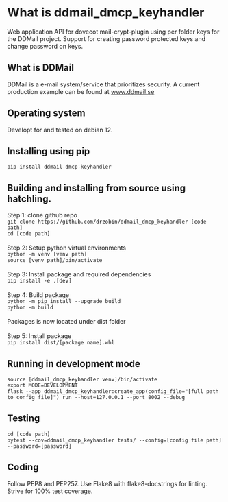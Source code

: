 # What is ddmail_dmcp_keyhandler
Web application API for dovecot mail-crypt-plugin using per folder keys for the DDMail project. Support for creating password protected keys and change password on keys.

## What is DDMail
DDMail is a e-mail system/service that prioritizes security. A current production example can be found at www.ddmail.se

## Operating system
Developt for and tested on debian 12.

## Installing using pip
`pip install ddmail-dmcp-keyhandler`

## Building and installing from source using hatchling.
Step 1: clone github repo<br>
`git clone https://github.com/drzobin/ddmail_dmcp_keyhandler [code path]`<br>
`cd [code path]`<br>
<br>
Step 2: Setup python virtual environments<br>
`python -m venv [venv path]`<br>
`source [venv path]/bin/activate`<br>
<br>
Step 3: Install package and required dependencies<br>
`pip install -e .[dev]`<br>
<br>
Step 4: Build package<br>
`python -m pip install --upgrade build`<br>
`python -m build`<br> 
<br>
Packages is now located under dist folder<br>
<br>
Step 5: Install package<br>
`pip install dist/[package name].whl`<br>

## Running in development mode
`source [ddmail_dmcp_keyhandler venv]/bin/activate`<br>
`export MODE=DEVELOPMENT`<br>
`flask --app ddmail_dmcp_keyhandler:create_app(config_file="[full path to config file]") run --host=127.0.0.1 --port 8002 --debug`<br>

## Testing
`cd [code path]`<br>
`pytest --cov=ddmail_dmcp_keyhandler tests/ --config=[config file path] --password=[password]`

## Coding
Follow PEP8 and PEP257. Use Flake8 with flake8-docstrings for linting. Strive for 100% test coverage.
